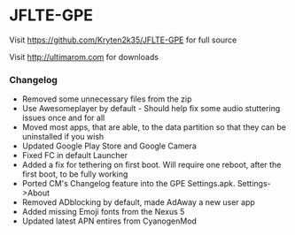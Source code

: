 # JFLTE-GPE

Visit https://github.com/Kryten2k35/JFLTE-GPE for full source

Visit http://ultimarom.com for downloads

### Changelog
* Removed some unnecessary files from the zip
* Use Awesomeplayer by default - Should help fix some audio stuttering issues once and for all
* Moved most apps, that are able, to the data partition so that they can be uninstalled if you wish
* Updated Google Play Store and Google Camera
* Fixed FC in default Launcher
* Added a fix for tethering on first boot. Will require one reboot, after the first boot, to be fully working
* Ported CM's Changelog feature into the GPE Settings.apk. Settings->About
* Removed ADblocking by default, made AdAway a new user app
* Added missing Emoji fonts from the Nexus 5
* Updated latest APN entires from CyanogenMod